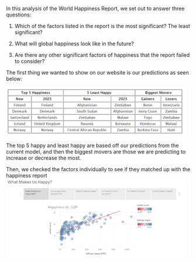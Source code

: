 In this analysis of the World Happiness Report, we set out to answer three questions:

1. Which of the factors listed in the report is the most significant? The least significant?

2. What will global happiness look like in the future?

3. Are there any other significant factors of happiness that the report failed to consider?

The first thing we wanted to show on our website is our predictions as seen below: 

![](HappinessReportImages/OverviewImage.PNG)

The top 5 happy and least happy are based off our predictions from the current model, and then the biggest movers are those we are predicting to increase or decrease the most. 

Then, we checked the factors individually to see if they matched up with the happiness report
![](HappinessReportImages/HappinessReport.PNG)

